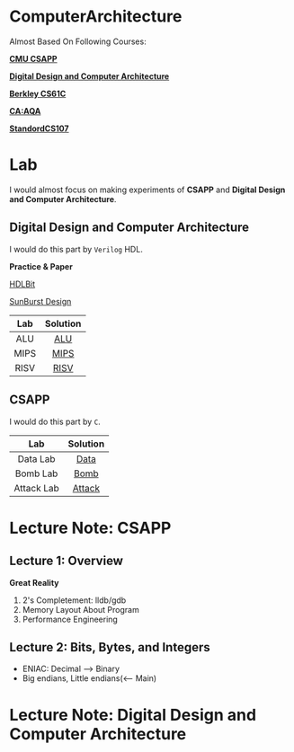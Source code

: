 # ComputerArchitecture

Almost Based On Following Courses:

[**CMU CSAPP**](http://csapp.cs.cmu.edu/3e/labs.html)

[**Digital Design and Computer Architecture**](https://safari.ethz.ch/digitaltechnik/spring2021/doku.php) 

[**Berkley CS61C**](https://cs61c.org/fa21/)

[**CA:AQA**](https://www.coursera.org/learn/comparch/home/welcome)

[**StandordCS107**](https://web.stanford.edu/class/archive/cs/cs107/cs107.1222/)


# Lab

I would almost focus on making experiments of **CSAPP** and **Digital Design and Computer Architecture**. 

## Digital Design and Computer Architecture

I would do this part by ```Verilog``` HDL.

**Practice & Paper**    

[HDLBit](https://hdlbits.01xz.net/wiki/Main_Page)


[SunBurst Design](http://www.sunburst-design.com/papers/)


|Lab|Solution|
|:--:|:--:|
|ALU|[ALU](./DigitalDesign/ALU)|
|MIPS|[MIPS]()|
|RISV|[RISV]()|


## CSAPP  

I would do this part by ```C```.

|Lab|Solution|
|:--:|:--:|
|Data Lab|[Data]()|
|Bomb Lab|[Bomb]()|
|Attack Lab|[Attack]()|



# Lecture Note: CSAPP

## Lecture 1: Overview

**Great Reality**

1. 2's Completement: lldb/gdb
2. Memory Layout About Program
3. Performance Engineering

## Lecture 2: Bits, Bytes, and Integers

- ENIAC: Decimal --> Binary
- Big endians, Little endians(<-- Main)


# Lecture Note: Digital Design and Computer Architecture
